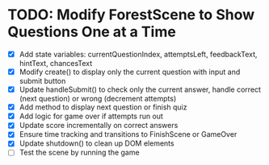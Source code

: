 # TODO: Modify ForestScene to Show Questions One at a Time

- [x] Add state variables: currentQuestionIndex, attemptsLeft, feedbackText, hintText, chancesText
- [x] Modify create() to display only the current question with input and submit button
- [x] Update handleSubmit() to check only the current answer, handle correct (next question) or wrong (decrement attempts)
- [x] Add method to display next question or finish quiz
- [x] Add logic for game over if attempts run out
- [x] Update score incrementally on correct answers
- [x] Ensure time tracking and transitions to FinishScene or GameOver
- [x] Update shutdown() to clean up DOM elements
- [ ] Test the scene by running the game
